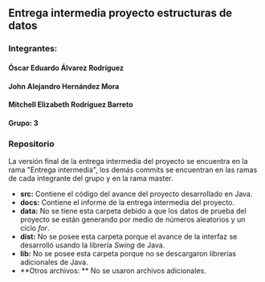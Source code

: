 ﻿## Entrega intermedia proyecto estructuras de datos

### Integrantes:
#### Óscar Eduardo Álvarez Rodríguez
#### John Alejandro Hernández Mora
#### Mitchell Elizabeth Rodríguez Barreto

#### Grupo: 3

### Repositorio

La versión final de la entrega intermedia del proyecto se encuentra en la rama "Entrega intermedia", los demás commits se encuentran en las ramas de cada integrante del grupo y en la rama master.

+ **src:** Contiene el código del avance del proyecto desarrollado en Java.
+ **docs:** Contiene el informe de la entrega intermedia del proyecto.
+ **data:** No se tiene esta carpeta debido a que los datos de prueba del proyecto se están generando por medio de números aleatorios y un ciclo *for*.
+ **dist:** No se posee esta carpeta porque el avance de la interfaz se desarrolló usando la librería *Swing* de Java. 
+ **lib:** No se posee esta carpeta porque no se descargaron librerías adicionales de Java.
+ **Otros archivos: ** No se usaron archivos adicionales.

